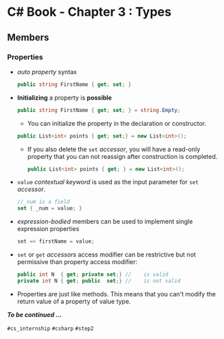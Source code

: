 # C# Book - Chapter 3 : Types
## Members
### Properties
- *auto property* syntax

  ```csharp
  public string FirstName { get; set; }
  ```
- **Initializing** a property is **possible**

  ```csharp
  public string FirstName { get; set; } = string.Empty;
  ```
  - You can initialize the property in the declaration or constructor.

  ```csharp
  public List<int> points { get; set;} = new List<int>();
  ```
  
  - If you also delete the `set` *accessor*, you will have a read-only property that you can not reassign after construction is completed.

    ```csharp
    public List<int> points { get; } = new List<int>();
    ```

- `value` *contextual keyword* is used as the input parameter for `set` *accessor*.
  
  ```csharp
  //_num is a field
  set { _num = value; }
  ```
- *expression-bodied* members can be used to implement single expression properties
  ```csharp
  set => firstName = value;
  ```
- `set` or `get` *accessors* access modifier can be restrictive but not permissive than property access modifier:
  
  ```csharp
  public int N  { get; private set;} //    is valid
  private int N { get; public  set;} //    is not valid
  ```
  
- Properties are just like methods. This means that you can't modify the return value of a property of  value type.


***To be continued ...*** 

`#cs_internship` `#csharp` `#step2`
